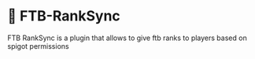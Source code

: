 # 📕 FTB-RankSync
FTB RankSync is a plugin that allows to give ftb ranks to players based on spigot permissions


